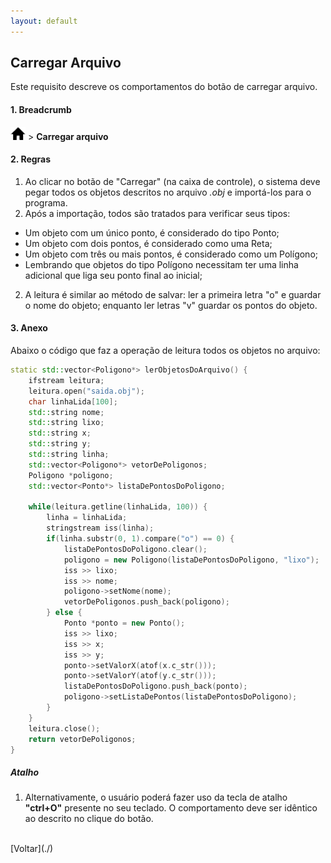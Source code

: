 ```yaml
---
layout: default
---
```


## Carregar Arquivo

Este requisito descreve os comportamentos do botão de carregar arquivo.


#### 1. Breadcrumb
![Home](./img/icone-home.png) > **Carregar arquivo** 

#### 2. Regras
1. Ao clicar no botão de "Carregar" (na caixa de controle), o sistema deve pegar todos os objetos descritos no arquivo _.obj_ e importá-los para o programa.
2. Após a importação, todos são tratados para verificar seus tipos:
- Um objeto com um único ponto, é considerado do tipo Ponto;
- Um objeto com dois pontos, é considerado como uma Reta;
- Um objeto com três ou mais pontos, é considerado como um Polígono;
- Lembrando que objetos do tipo Polígono necessitam ter uma linha adicional que liga seu ponto final ao inicial;


2. A leitura é similar ao método de salvar: ler a primeira letra "o" e guardar o nome do objeto; enquanto ler letras "v" guardar os pontos do objeto.


#### 3. Anexo
Abaixo o código que faz a operação de leitura todos os objetos no arquivo:
```cpp
static std::vector<Poligono*> lerObjetosDoArquivo() {
    ifstream leitura;
    leitura.open("saida.obj");
    char linhaLida[100];
    std::string nome;
    std::string lixo;
    std::string x;
    std::string y;
    std::string linha;
    std::vector<Poligono*> vetorDePoligonos;
    Poligono *poligono;
    std::vector<Ponto*> listaDePontosDoPoligono;
    
    while(leitura.getline(linhaLida, 100)) {
        linha = linhaLida;
        stringstream iss(linha);
        if(linha.substr(0, 1).compare("o") == 0) {
            listaDePontosDoPoligono.clear();
            poligono = new Poligono(listaDePontosDoPoligono, "lixo");
            iss >> lixo;
            iss >> nome;
            poligono->setNome(nome);
            vetorDePoligonos.push_back(poligono);
        } else {
            Ponto *ponto = new Ponto();
            iss >> lixo;
            iss >> x;
            iss >> y;
            ponto->setValorX(atof(x.c_str()));
            ponto->setValorY(atof(y.c_str()));
            listaDePontosDoPoligono.push_back(ponto);
            poligono->setListaDePontos(listaDePontosDoPoligono);
        }
    }
    leitura.close();
    return vetorDePoligonos;
} 
```

##### Atalho
1. Alternativamente, o usuário poderá fazer uso da tecla de atalho **"ctrl+O"** presente no seu teclado. O comportamento deve ser idêntico ao descrito no clique do botão.


<br>
[Voltar](./)

